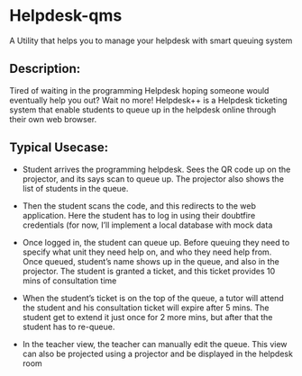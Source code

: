 

# Helpdesk-qms

A Utility that helps you to manage your helpdesk with smart queuing system

## Description:

Tired of waiting in the programming Helpdesk hoping someone would eventually help you out? Wait no more! Helpdesk++ is a Helpdesk ticketing system that enable students to queue up in the helpdesk online through their own web browser.

## Typical Usecase:

- Student arrives the programming helpdesk. Sees the QR code up on the projector, and its says scan to queue up. The projector also shows the list of students in the queue.

- Then the student scans the code, and this redirects to the web application. Here the student has to log in using their doubtfire credentials (for now, I’ll implement a local database with mock data

- Once logged in, the student can queue up. Before queuing they need to specify what unit they need help on, and who they need help from. Once queued, student’s name shows up in the queue, and also in the projector. The student is granted a ticket, and this ticket provides 10 mins of consultation time

- When the student’s ticket is on the top of the queue, a tutor will attend the student and his consultation ticket will expire after 5 mins. The student get to extend it just once for 2 more mins, but after that the student has to re-queue.

- In the teacher view, the teacher can manually edit the queue. This view can also be projected using a projector and be displayed in the helpdesk room
